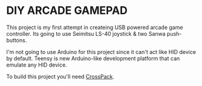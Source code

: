 DIY ARCADE GAMEPAD
==================

This project is my first attempt in createing USB powered arcade game
controller. Its going to use Seimitsu LS-40 joystick & two Sanwa
push-buttons. 

I'm not going to use Arduino for this project since it
can't act like HID device by default. Teensy is new Arduino-like
development platform that can emulate any HID device.

To build this project you'll need [CrossPack][1].

[1]: http://www.obdev.at/products/crosspack/index.html

